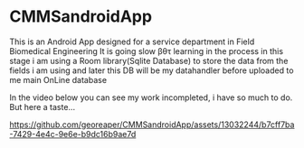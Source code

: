 # CMMSandroidApp
This is an Android App designed for a service department in Field Biomedical Engineering
It is going slow βθτ learning in the process
in this stage i am using a Room library(Sqlite Database) to store the data from the fields i am using and later this DB will be my datahandler before uploaded to me main OnLine database

In the video below you can see my work incompleted, i have so much to do. But here a taste...



https://github.com/georeaper/CMMSandroidApp/assets/13032244/b7cff7ba-7429-4e4c-9e6e-b9dc16b9ae7d

